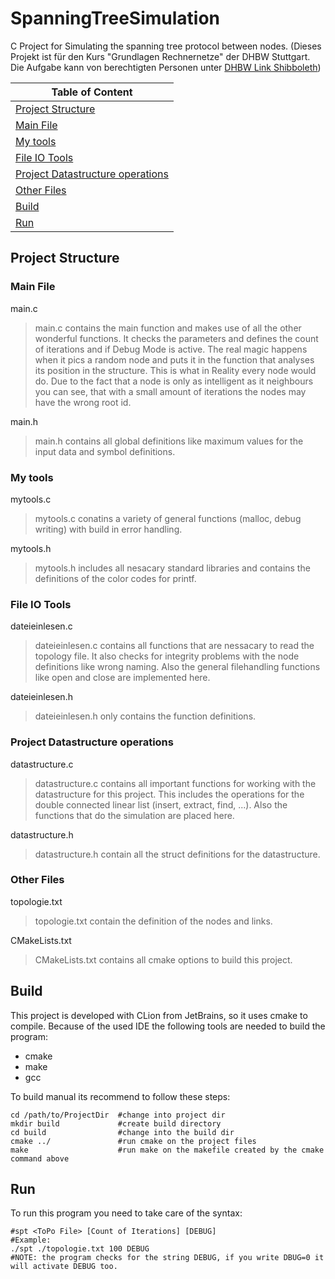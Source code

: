 # SpanningTreeSimulation

C Project for Simulating the spanning tree protocol between nodes.
(Dieses Projekt ist für den Kurs "Grundlagen Rechnernetze" der DHBW Stuttgart. Die Aufgabe kann von berechtigten Personen unter [DHBW Link Shibboleth](http://wwwlehre.dhbw-stuttgart.de/~sto/ba-intern/kt/kt1/lab/SpanTree.pdf))

|   Table of Content    |
|-----------------------|
|[Project Structure](#projStruc)|
|  [Main File](#mainFile)|
|  [My tools](#myTools)|
|  [File IO Tools](#fileIO)|
|  [Project Datastructure operations](#datastructure)|
|  [Other Files](#otherFiles)|
|[Build](#build)|
|[Run](#run)|

## <a name="projStruc"></a> Project Structure

### <a name="mainFile"></a> Main File

main.c

>   main.c contains the main function and makes use of all the other wonderful functions. 
>   It checks the parameters and defines the count of iterations and if Debug Mode is active.
>   The real magic happens when it pics a random node and puts it in the function that analyses its position in the structure.
>   This is what in Reality every node would do. Due to the fact that a node is only as intelligent as it neighbours you can
>   see, that with a small amount of iterations the nodes may have the wrong root id.
    
main.h

>   main.h contains all global definitions like maximum values for the input data and symbol definitions.
    
### <a name="myTools"></a> My tools

mytools.c

>   mytools.c conatins a variety of general functions (malloc, debug writing) with build in error handling.

mytools.h

>   mytools.h includes all nesacary standard libraries and contains the definitions of the color codes for printf.

### <a name="fileIO"></a> File IO Tools

dateieinlesen.c
>   dateieinlesen.c contains all functions that are nessacary to read the topology file. 
>   It also checks for integrity problems with the node definitions like wrong naming.
>   Also the general filehandling functions like open and close are implemented here.
    
dateieinlesen.h
    
>   dateieinlesen.h only contains the function definitions. 

### <a name="datastructure"></a> Project Datastructure operations

datastructure.c

>   datastructure.c contains all important functions for working with the datastructure for this project. 
>   This includes the operations for the double connected linear list (insert, extract, find, ...).
>   Also the functions that do the simulation are placed here.

datastructure.h 
    
>   datastructure.h contain all the struct definitions for the datastructure.

### <a name="otherFiles"></a> Other Files

topologie.txt

>   topologie.txt contain the definition of the nodes and links.

CMakeLists.txt

>   CMakeLists.txt contains all cmake options to build this project.

## <a name="build"></a> Build

This project is developed with CLion from JetBrains, so it uses cmake to compile.
Because of the used IDE the following tools are needed to build the program:

  * cmake
  * make
  * gcc

To build manual its recommend to follow these steps:

```Shell
cd /path/to/ProjectDir  #change into project dir
mkdir build             #create build directory
cd build                #change into the build dir
cmake ../               #run cmake on the project files
make                    #run make on the makefile created by the cmake command above
```
## <a name="run"></a> Run

To run this program you need to take care of the syntax:
```Shell
#spt <ToPo File> [Count of Iterations] [DEBUG]
#Example: 
./spt ./topologie.txt 100 DEBUG
#NOTE: the program checks for the string DEBUG, if you write DBUG=0 it will activate DEBUG too.
```
